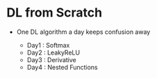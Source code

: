 # DL from Scratch

- One DL algorithm a day keeps confusion away

  - Day1 : Softmax
  - Day2 : LeakyReLU
  - Day3 : Derivative
  - Day4 : Nested Functions